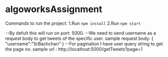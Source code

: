 # algoworksAssignment

Commands to run the project: 
1.Run `npm install`
2.Run `npm start`

--By defult this will run on port: 5000.
--We need to send username as a request body to get tweets of the specific user.
  sample request body: 
  {
    "username":"SrBachchan"
  }
--For pagination I have user query string to get the page no.
  sample url : http://localhost:5000/getTweets?page=1
